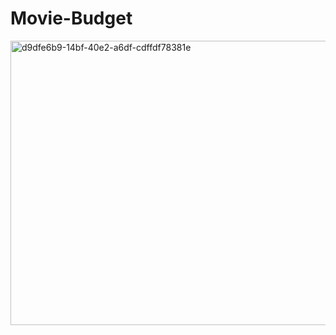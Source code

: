 # Movie-Budget
<img width="567" height="455" alt="d9dfe6b9-14bf-40e2-a6df-cdffdf78381e" src="https://github.com/user-attachments/assets/26319753-80ea-476e-a8d4-476cc25c2ae3" />


